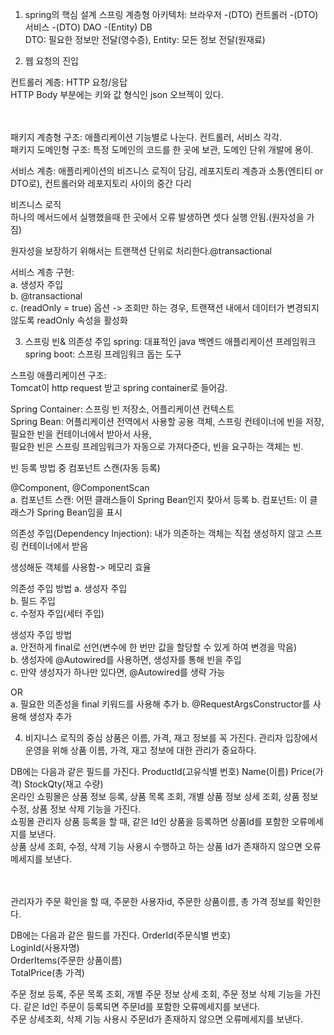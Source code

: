 1. spring의 핵심 설계
스프링 계층형 아키텍처: 브라우저 -(DTO) 컨트롤러 -(DTO) 서비스 -(DTO) DAO -(Entity) DB  
DTO: 필요한 정보만 전달(영수증), Entity: 모든 정보 전달(원재료)  

2. 웹 요청의 진입

컨트롤러 계층: HTTP 요청/응답  
HTTP Body 부분에는 키와 값 형식인 json 오브젝이 있다.    

<br><br>
패키지 계층형 구조: 애플리케이션 기능별로 나눈다. 컨트롤러, 서비스 각각.  
패키지 도메인형 구조: 특정 도메인의 코드를 한 곳에 보관, 도메인 단위 개발에 용이.

서비스 계층: 애플리케이션의 비즈니스 로직이 담김, 레포지토리 계층과 소통(엔티티 or DTO로), 컨트롤러와 레포지토리 사이의 중간 다리  

비즈니스 로직  
하나의 메서드에서 실행했을때 한 곳에서 오류 발생하면 셋다 실행 안됨.(원자성을 가짐)  

원자성을 보장하기 위해서는 트랜잭션 단위로 처리한다.@transactional  

서비스 계층 구현:  
a. 생성자 주입  
b. @transactional  
c. (readOnly = true) 옵션 -> 조회만 하는 경우, 트랜잭션 내에서 데이터가 변경되지 않도록 readOnly 속성을 활성화  

3. 스프링 빈& 의존성 주입
spring: 대표적인 java 백엔드 애플리케이션 프레임워크
spring boot: 스프링 프레임워크 돕는 도구

스프링 애플리케이션 구조:  
Tomcat이 http request 받고 spring container로 들어감.  

Spring Container: 스프링 빈 저장소, 어플리케이션 컨텍스트  
Spring Bean: 어플리케이션 전역에서 사용할 공용 객체, 스프링 컨테이너에 빈을 저장, 필요한 빈을 컨테이너에서 받아서 사용,    
필요한 빈은 스프링 프레임워크가 자동으로 가져다준다, 빈을 요구하는 객체는 빈.  

빈 등록 방법 중 컴포넌트 스캔(자동 등록)  

@Component, @ComponentScan  
a. 컴포넌트 스캔: 어떤 클래스들이 Spring Bean인지 찾아서 등록
b. 컴포넌트: 이 클래스가 Spring Bean임을 표시

의존성 주입(Dependency Injection): 내가 의존하는 객체는 직접 생성하지 않고 스프링 컨테이너에서 받음  

생성해둔 객체를 사용함-> 메모리 효율  

의존성 주입 방법
a. 생성자 주입  
b. 필드 주입  
c. 수정자 주입(세터 주입)  

생성자 주입 방법  
a. 안전하게 final로 선언(변수에 한 번만 값을 할당할 수 있게 하여 변경을 막음)  
b. 생성자에 @Autowired를 사용하면, 생성자를 통해 빈을 주입  
c. 만약 생성자가 하나만 있다면, @Autowired를 생략 가능  

OR  
a. 필요한 의존성을 final 키워드를 사용해 추가
b. @RequestArgsConstructor를 사용해 생성자 추가  



   

4. 비지니스 로직의 중심
상품은 이름, 가격, 재고 정보를 꼭 가진다.
관리자 입장에서 운영을 위해 상품 이름, 가격, 재고 정보에 대한 관리가 중요하다.  


DB에는 다음과 같은 필드를 가진다.
ProductId(고유식별 번호)
Name(이름)
Price(가격)
StockQty(재고 수량)  
온라인 쇼핑몰은 상품 정보 등록, 상품 목록 조회, 개별 상품 정보 상세 조회, 상품 정보 수정, 상품 정보 삭제 기능을 가진다.  
쇼핑몰 관리자 상품 등록을 할 때, 같은 Id인 상품을 등록하면 상품Id를 포함한 오류메세지를 보낸다.  
상품 상세 조회, 수정, 삭제 기능 사용시 수행하고 하는 상품 Id가 존재하지 않으면 오류 메세지를 보낸다.

<br><br>
관리자가 주문 확인을 할 때, 주문한 사용자id, 주문한 상품이름, 총 가격 정보를 확인한다.  


DB에는 다음과 같은 필드를 가진다.
OrderId(주문식별 번호)  
LoginId(사용자명)  
OrderItems(주문한 상품이름)  
TotalPrice(총 가격)  

주문 정보 등록, 주문 목록 조회, 개별 주문 정보 상세 조회, 주문 정보 삭제 기능을 가진다.
같은 Id인 주문이 등록되면 주문Id를 포함한 오류메세지를 보낸다.  
주문 상세조회, 삭제 기능 사용시 주문Id가 존재하지 않으면 오류메세지를 보낸다.














